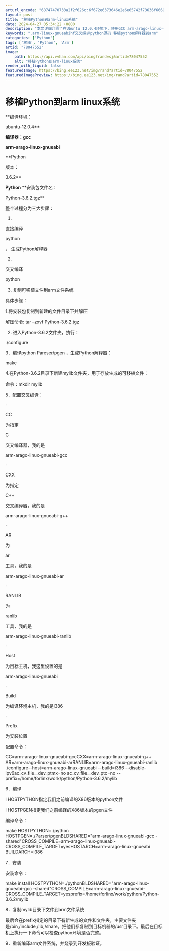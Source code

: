```yaml
---
arturl_encode: "68747470733a2f2f626c:6f672e6373646e2e6e65742f73636f66696c65645f7175616e:2f61727469636c652f64657461696c732f3738303437353532"
layout: post
title: "移植Python到arm-linux系统"
date: 2024-04-27 05:34:22 +0800
description: "本文详细介绍了在Ubuntu 12.0.4环境下，使用GCC arm-arago-linux-gnu"
keywords: ".arm-linux-gnueabihf交叉编译python源码 移植python解释器到arm"
categories: ['Python']
tags: ['移植', 'Python', 'Arm']
artid: "78047552"
image:
    path: https://api.vvhan.com/api/bing?rand=sj&artid=78047552
    alt: "移植Python到arm-linux系统"
render_with_liquid: false
featuredImage: https://bing.ee123.net/img/rand?artid=78047552
featuredImagePreview: https://bing.ee123.net/img/rand?artid=78047552
---
```


# 移植Python到arm linux系统

**编译环境：

ubuntu-12.0.4**

**编译器：gcc**

**arm-arago-linux-gnueabi**

**Python

版本：

3.6.2**

**Python**
**安装包文件名：

Python-3.6.2.tgz**

整个过程分为三大步骤：

1.

直接编译

python

，
生成Python解释器

2.

交叉编译

python

3. 复制可移植文件到arm文件系统

具体步骤：

1.将安装包复制到新建的文件目录下并解压

解压命令: tar –zxvf Python-3.6.2.tgz

2. 进入Python-3.6.2文件夹，执行：

./configure

3．编译python Pareser/pgen ，生成Python解释器：

make

4.在Python-3.6.2目录下新建mylib文件夹，用于存放生成的可移植文件：

命令：mkdir mylib

5．配置交叉编译：

·

CC

为指定

C

交叉编译器，我的是

arm-arago-linux-gnueabi-gcc

·

CXX

为指定

C++

交叉编译器，我的是

arm-arago-linux-gnueabi-g++

·

AR

为

ar

工具，我的是

arm-arago-linux-gnueabi-ar

·

RANLIB

为

ranlib

工具，我的是

arm-arago-linux-gnueabi-ranlib

·

Host

为目标主机，我这里设置的是

arm-arago-linux-gnueabi

·

Build

为编译环境主机，我的是i386

·

Prefix

为安装位置

配置命令：

CC=arm-arago-linux-gnueabi-gccCXX=arm-arago-linux-gnueabi-g++ AR=arm-arago-linux-gnueabi-arRANLIB=arm-arago-linux-gnueabi-ranlib ./configure--host=arm-arago-linux-gnueabi --build=i386 --disable-ipv6ac\_cv\_file\_\_dev\_ptmx=no ac\_cv\_file\_\_dev\_ptc=no --prefix=/home/forlinx/work/python/Python-3.6.2/mylib

6．编译

l HOSTPYTHON指定我们之前编译的X86版本的python文件

l HOSTPGEN指定我们之前编译的X86版本的pgen文件

编译命令：

make HOSTPYTHON=./python HOSTPGEN=./Parser/pgenBLDSHARED="arm-arago-linux-gnueabi-gcc -shared"CROSS\_COMPILE=arm-arago-linux-gnueabi- CROSS\_COMPILE\_TARGET=yesHOSTARCH=arm-arago-linux-gnueabi BUILDARCH=i386

7．安装

安装命令：

make install HOSTPYTHON=./pythonBLDSHARED="arm-arago-linux-gnueabi-gcc -shared"CROSS\_COMPILE=arm-arago-linux-gnueabi- CROSS\_COMPILE\_TARGET=yesprefix=/home/forlinx/work/python/Python-3.6.2/mylib

8．复制mylib目录下文件到arm文件系统

最后会在prefix指定的目录下有新生成的文件和文件夹，主要文件夹是/bin,/include,/lib,/share。把他们都复制到目标机器的/usr目录下。最后在目标机上执行一下命令可以检查python环境是否完整。

9．重新编译arm文件系统，并烧录到开发板验证。